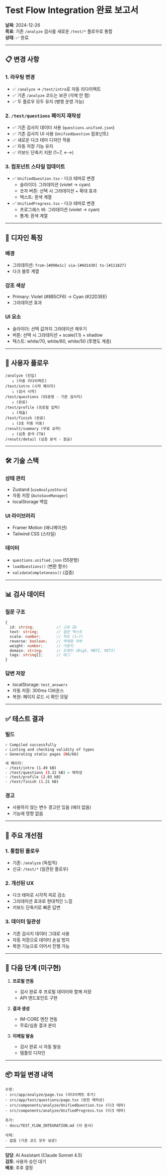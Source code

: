 # Test Flow Integration 완료 보고서

**날짜**: 2024-12-26  
**목표**: 기존 `/analyze` 검사를 새로운 `/test/*` 플로우로 통합  
**상태**: ✅ 완료

---

## 📋 변경 사항

### 1. 라우팅 변경
- ✅ `/analyze` → `/test/intro`로 자동 리다이렉트
- ✅ 기존 `/analyze` 코드는 보관 (삭제 안 함)
- ✅ 두 플로우 모두 유지 (병행 운영 가능)

### 2. `/test/questions` 페이지 재작성
- ✅ 기존 검사지 데이터 사용 (`questions.unified.json`)
- ✅ 기존 검사지 UI 사용 (`UnifiedQuestion` 컴포넌트)
- ✅ 새로운 다크 테마 디자인 적용
- ✅ 자동 저장 기능 유지
- ✅ 키보드 단축키 지원 (1~7, ←→)

### 3. 컴포넌트 스타일 업데이트
- ✅ `UnifiedQuestion.tsx` - 다크 테마로 변경
  - 슬라이더: 그라데이션 (violet → cyan)
  - 숫자 버튼: 선택 시 그라데이션 + 확대 효과
  - 텍스트: 흰색 계열
- ✅ `UnifiedProgress.tsx` - 다크 테마로 변경
  - 프로그레스 바: 그라데이션 (violet → cyan)
  - 통계: 흰색 계열

---

## 🎨 디자인 특징

### 배경
- 그라데이션: `from-[#090e1c] via-[#0d1430] to-[#111827]`
- 다크 블루 계열

### 강조 색상
- Primary: Violet (#8B5CF6) → Cyan (#22D3EE)
- 그라데이션 효과

### UI 요소
- 슬라이더: 선택 값까지 그라데이션 채우기
- 버튼: 선택 시 그라데이션 + scale(1.1) + shadow
- 텍스트: white/70, white/60, white/50 (투명도 계층)

---

## 🔄 사용자 플로우

```
/analyze (진입)
   ↓ (자동 리다이렉트)
/test/intro (시작 페이지)
   ↓ (검사 시작)
/test/questions (55문항 - 기존 검사지)
   ↓ (완료)
/test/profile (프로필 입력)
   ↓ (제출)
/test/finish (완료)
   ↓ (3초 자동 이동)
/result/summary (무료 요약)
   ↓ (심층 분석 CTA)
/result/detail (심층 분석 - 잠금)
```

---

## 🛠️ 기술 스택

### 상태 관리
- Zustand (`useAnalyzeStore`)
- 자동 저장 (`AutoSaveManager`)
- localStorage 백업

### UI 라이브러리
- Framer Motion (애니메이션)
- Tailwind CSS (스타일)

### 데이터
- `questions.unified.json` (55문항)
- `loadQuestions()` (변환 함수)
- `validateCompleteness()` (검증)

---

## 📊 검사 데이터

### 질문 구조
```typescript
{
  id: string;          // 고유 ID
  text: string;        // 질문 텍스트
  scale: number;       // 척도 (1~7)
  reverse: boolean;    // 역채점 여부
  weight: number;      // 가중치
  domain: string;      // 도메인 (Big5, MBTI, RETI)
  tags: string[];      // 태그
}
```

### 답변 저장
- localStorage: `test_answers`
- 자동 저장: 300ms 디바운스
- 복원: 페이지 로드 시 확인 모달

---

## ✅ 테스트 결과

### 빌드
```bash
✓ Compiled successfully
✓ Linting and checking validity of types
✓ Generating static pages (66/66)

새 페이지:
- /test/intro (1.49 kB)
- /test/questions (3.32 kB) ← 재작성
- /test/profile (2.03 kB)
- /test/finish (1.21 kB)
```

### 경고
- 사용하지 않는 변수 경고만 있음 (에러 없음)
- 기능에 영향 없음

---

## 🎯 주요 개선점

### 1. 통합된 플로우
- 기존: `/analyze` (독립적)
- 신규: `/test/*` (일관된 플로우)

### 2. 개선된 UX
- 다크 테마로 시각적 피로 감소
- 그라데이션 효과로 현대적인 느낌
- 키보드 단축키로 빠른 답변

### 3. 데이터 일관성
- 기존 검사지 데이터 그대로 사용
- 자동 저장으로 데이터 손실 방지
- 복원 기능으로 이어서 진행 가능

---

## 🚀 다음 단계 (미구현)

1. **프로필 연동**
   - 검사 완료 후 프로필 데이터와 함께 저장
   - API 엔드포인트 구현

2. **결과 생성**
   - IM-CORE 엔진 연동
   - 무료/심층 결과 분리

3. **이메일 발송**
   - 검사 완료 시 자동 발송
   - 템플릿 디자인

---

## 📦 파일 변경 내역

```
수정:
- src/app/analyze/page.tsx (리다이렉트 추가)
- src/app/test/questions/page.tsx (완전 재작성)
- src/components/analyze/UnifiedQuestion.tsx (다크 테마)
- src/components/analyze/UnifiedProgress.tsx (다크 테마)

추가:
- docs/TEST_FLOW_INTEGRATION.md (이 문서)

삭제:
- 없음 (기존 코드 모두 보관)
```

---

**담당**: AI Assistant (Claude Sonnet 4.5)  
**검토**: 사용자 승인 대기  
**배포**: 추후 결정

